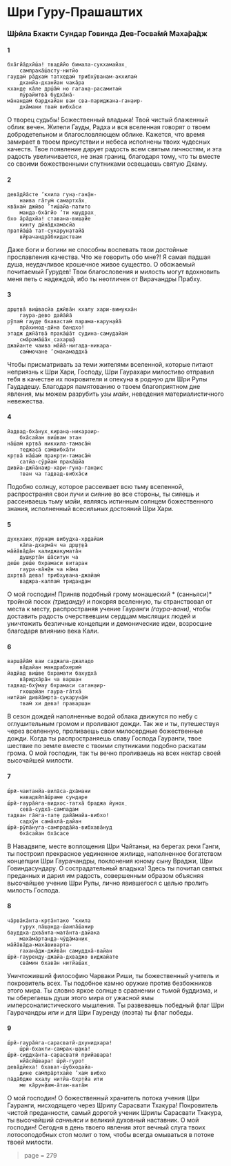 # Шри Гуру-Прашаштих

### Ш́рӣла Бхакти Сундар Говинда Дев-Госва̄мӣ Маха̄ра̄дж

#### 1

    бха̄гйа̄дхӣш́а! твадӣйо бимала-сукхамайах̣
        сампрака̄ш́асту-нитйо
    гауд̣ам̇ ра̄д̣хам̇ татхедам̇ трибхӯванам-акхилам̇
        дханйа-дханйан чака̄ра
    кхан̣д̣е ка̄ле др̣ш́а̄м̇ но гаган̣а-расамитам̇
        пӯрайитва̄ будха̄на̄-
    ма̄нандам̇ бардхайан ваи сва-париджана-ган̣аир-
        дха̄мани твам̇ вибха̄си

О творец судьбы! Божественный владыка! Твой чистый блаженный облик вечен. Жители Гауды, Радха и вся вселенная говорят о твоем добродетельном и благословляющем облике. Кажется, что время замирает в твоем присутствии и небеса исполнены твоих чудесных качеств. Твое появление дарует радость всем святым личностям, и эта радость увеличивается, не зная границ, благодаря тому, что ты вместе со своими божественными спутниками освещаешь святую Дхаму.

#### 2

    дева̄дйа̄сте ’кхила гун̣а-ган̣а̄н-
        наива га̄тум̇ самартха̄х̣
    ква̄хам̇ джӣво ’тиш́айа-патито
        манда-бха̄гйо ’ти кш̣удрах̣
    бхо а̄ра̄дхйа! ставана-виш̣айе
        кинту дӣна̄дхамасйа
    пратйа̄ш́а̄ тат-сукарун̣атайа̄
        вӣрачандра̄бхидаствам

Даже боги и богини не способны воспевать твои достойные прославления качества. Что же говорить обо мне?! Я самая падшая душа, неудачливое крошечное живое существо. О обожаемый почитаемый Гурудев! Твои благословения и милость могут вдохновить меня петь с надеждой, ибо ты неотличен от Вирачандры Прабху.

#### 3

    др̣ш̣т̣ва̄ виш́васйа джӣва̄н кхалу хари-вимукха̄н
        гаура-дево дайа̄йа̄
    рӯпам̇ гауд̣е бхавастам̇ парама-карун̣айа̄
        пра̄хинод-дӣна бандхо!
    этадж джн̃а̄тва̄ прака̄ш́а̄т судина-самудайам̇
        сма̄рама̄ш́а̄х̣ сахарш̣а̄
    джайанте чаива ма̄йа̄-нигад̣а-никара-
        сам̇мочане ’смакамаддха̄

Чтобы присматривать за теми жителями вселенной, которые питают неприязнь к Шри Хари, Господу, Шри Гаурахари милостиво отправил тебя в качестве их покровителя и опекуна в родную для Шри Рупы Гаудадешу. Благодаря памятованию о твоем благоприятном дне явления, мы можем разрубить узы *майи*, неведения материалистичного невежества.

#### 4

    йадвад-бха̄нух̣ киран̣а-никараир-
        бха̄сайан виш́вам этан
    на̄ш́ам̇ кр̣тва̄ никхила-тамаса̄м̇
        теджаса̄ сам̇вибха̄ти
    кр̣тва̄ на̄ш́ам̇ пракр̣ти-тамаса̄м̇
        сатйа-сӯрйам̇ прака̄ш́йа
    дивйа-джн̃а̄наир-хари-гун̣а-ган̣аис
        тван ча тадвад-вибха̄си

Подобно солнцу, которое рассеивает всю тьму вселенной, распространяя свои лучи и сияние во все стороны, ты сияешь и рассеиваешь тьму *майи*, являясь истинным солнцем божественного знания, исполненный всесильных достояний Шри Хари.

#### 5

    дух̣кхаих̣ пӯрн̣ам̇ вибудха-хр̣дайам̇
        ка̄ла-дхарма̄ч ча др̣ш̣т̣ва̄
    ма̄йа̄ва̄да̄н калиджакумата̄н
        душ̣кр̣та̄н ш́а̄ситун ча
    деш́е деш́е бхрамаси витаран
        гаура-ва̄н̣ӣн ча на̄ма
    дхр̣тва̄ дева! трибхувана-джайам̇
        ваджра-калпам̇ тридан̣д̣ам

О мой господин! Приняв подобный грому монашеский * (санньяси)* тройной посох *(триданду)* и покоряя вселенную, ты странствовал от места к месту, распространяя учение Гауранги *(гаура-вани)*, чтобы доставить радость очерствевшим сердцам мыслящих людей и уничтожить безличные концепции и демонические идеи, возросшие благодаря влиянию века Кали.

#### 6

    варш̣а̄йа̄м̇ ваи саджала-джаладо
        ва̄дайан мандрабхерим̇
    йадйад виш́ве бхрамати бахудха̄
        ва̄ридха̄ра̄н ча варш̣ан
    тадвад-бхӯмау бхрамаси саган̣аир-
        гхош̣айан гаура-га̄тха̄
    нитйам̇ дивйа̄мр̣та-сукарун̣а̄м̇
        твам̇ хи дева! праварш̣ан

В сезон дождей наполненные водой облака движутся по небу с оглушительным громом и проливают дожди. Так же и ты, путешествуя через вселенную, проливаешь свои милосердные божественные дожди. Когда ты распространяешь славу Господа Гауранги, твое шествие по земле вместе с твоими спутниками подобно раскатам грома. О мой господин, так ты вечно проливаешь на всех нектар своей высочайшей милости.

#### 7

    ш́рӣ-чаитанйа-вила̄са-дха̄мани
        навадвӣпа̄ш́раме сундаре
    ш́рӣ-гаура̄н̇га-видхос-татха̄ браджа йунох̣
        сева̄-судха̄-сампадам
    тадван га̄н̇га-тат̣е дайа̄майа-вибхо!
        садхӯн сама̄хла̄-дайан
    ш́рӣ-рӯпа̄нуга-сампрада̄йа-вибхава̄нуд
        бха̄сайан бха̄сасе

В Навадвипе, месте воплощения Шри Чайтаньи, на берегах реки Ганги, ты построил прекрасное уединенное жилище, наполненное богатством концепции Шри Гаурачандры, поклонения юному сыну Враджи, Шри Говиндасундару. О сострадательный владыка! Здесь ты почитал святых преданных и дарил им радость, совершенным образом объясняя высочайшее учение Шри Рупы, лично явившегося с целью пролить милость Господа.

#### 8

    ча̄рва̄ка̄нта-кр̣та̄нтако ’кхила
        гурух̣ па̄ш̣ан̣д̣а-ш́аила̄ш́анир
    бауддха-дхва̄нта-мата̄нта-дайака
        маха̄ма̄ртан̣д̣а-чӯд̣а̄ман̣их̣
    ма̄йа̄ва̄да-маха̄виварта-
        гахан̣а̄дж-джӣва̄н самуддха̄-вайан
    ш́рӣ-гауренду-джайа-дхваджо виджайате
        сва̄мин бхава̄н нитйаш́ах̣

Уничтоживший философию Чарваки Риши, ты божественный учитель и покровитель всех. Ты подобное камню оружие против безбожников этого мира. Ты словно яркое солнце в сравнении с тьмой буддизма, и ты оберегаешь души этого мира от ужасной ямы имперсоналистического мышления. Ты развеваешь победный флаг Шри Гаурачандры *или* и для Шри Гауренду (поэта) ты флаг победы.

#### 9

    ш́рӣ-гаура̄н̇га-сарасватӣ-дхунидхара!
        ш́рӣ-бхакти-сам̇рак-ш̣ака!
    ш́рӣ-сиддха̄нта-сарасватӣ прийавара!
        нйа̄сӣш́вара! ш́рӣ-гуро!
    дева̄дйеха! бхават-ш́убходайа-
        дине сам̇пра̄ртхайе ’хам̇ вибхо
    па̄да̄бдже кхалу нитйа-бхр̣тйа ити
        ме ка̄рун̣йам-а̄тан-вата̄м

О мой господин! О божественный хранитель потока учения Шри Гауранги, нисходящего через Шрилу Сарасвати Тхакура! Покровитель чистой преданности, самый дорогой ученик Шрилы Сарасвати Тхакура, ты высочайший *санньяси* и великий духовный наставник. О мой господин! Сегодня в день твоего явления этот вечный слуга твоих лотосоподобных стоп молит о том, чтобы всегда омываться в потоке твоей милости.


> page = 279